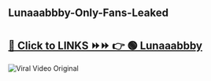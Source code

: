 
 ## Lunaaabbby-Only-Fans-Leaked

# <h2><a href="https://clipsfans.com/Lunaaabbby&ref=git">🔗 Click to LINKS ⏩⏩ 👉 🟢 Lunaaabbby </a></h2>

<a href="https://clipsfans.com/Lunaaabbby&ref=git" rel="nofollow" data-target="animated-image.originalLink"><img src="https://i.ibb.co.com/xMMVF88/686577567.gif" alt="Viral Video Original" style="max-width: 100%; display: inline-block;" data-target="animated-image.originalImage"></a>
